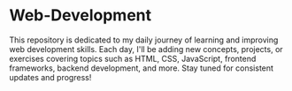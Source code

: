 # Web-Development
This repository is dedicated to my daily journey of learning and improving web development skills. Each day, I'll be adding new concepts, projects, or exercises covering topics such as HTML, CSS, JavaScript, frontend frameworks, backend development, and more. Stay tuned for consistent updates and progress!
